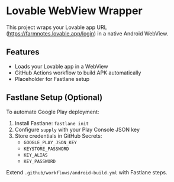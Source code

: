 
# Lovable WebView Wrapper

This project wraps your Lovable app URL (https://farmnotes.lovable.app/login) in a native Android WebView.

## Features
- Loads your Lovable app in a WebView
- GitHub Actions workflow to build APK automatically
- Placeholder for Fastlane setup

## Fastlane Setup (Optional)
To automate Google Play deployment:
1. Install Fastlane: `fastlane init`
2. Configure `supply` with your Play Console JSON key
3. Store credentials in GitHub Secrets:
   - `GOOGLE_PLAY_JSON_KEY`
   - `KEYSTORE_PASSWORD`
   - `KEY_ALIAS`
   - `KEY_PASSWORD`

Extend `.github/workflows/android-build.yml` with Fastlane steps.
